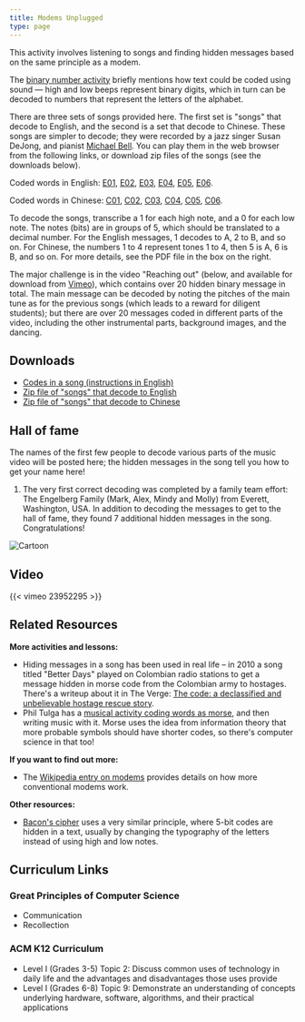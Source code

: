 ```yaml
---
title: Modems Unplugged
type: page
---
```


This activity involves listening to songs and finding hidden messages based on the same principle as a modem.

The [binary number activity](/activities/binary-numbers) briefly mentions how text could be coded using sound — high and low beeps represent binary digits, which in turn can be decoded to numbers that represent the letters of the alphabet.

There are three sets of songs provided here.
The first set is "songs" that decode to English, and the second is a set that decode to Chinese.
These songs are simpler to decode; they were recorded by a jazz singer Susan DeJong, and pianist [Michael Bell](https://www.orangestudio.co.nz/).
You can play them in the web browser from the following links, or download zip files of the songs (see the downloads below).

Coded words in English: [E01], [E02], [E03], [E04], [E05], [E06].

Coded words in Chinese: [C01], [C02], [C03], [C04], [C05], [C06].

To decode the songs, transcribe a 1 for each high note, and a 0 for each low note.
The notes (bits) are in groups of 5, which should be translated to a decimal number.
For the English messages, 1 decodes to A, 2 to B, and so on.
For Chinese, the numbers 1 to 4 represent tones 1 to 4, then 5 is A, 6 is B, and so on.
For more details, see the PDF file in the box on the right.

The major challenge is in the video "Reaching out" (below, and available for download from [Vimeo](https://vimeo.com/23952295)), which contains over 20 hidden binary message in total.
The main message can be decoded by noting the pitches of the main tune as for the previous songs (which leads to a reward for diligent students); but there are over 20 messages coded in different parts of the video, including the other instrumental parts, background images, and the dancing.

## Downloads

- [Codes in a song (instructions in English)](/documents/activities/community-activities/modem.pdf)
- [Zip file of "songs" that decode to English](/archives/ModemMP3filesEnglish.zip)
- [Zip file of "songs" that decode to Chinese](/archives/ModemMP3filesChinese.zip)

## Hall of fame

The names of the first few people to decode various parts of the music video will be posted here; the hidden messages in the song tell you how to get your name here!

1. The very first correct decoding was completed by a family team effort: The Engelberg Family (Mark, Alex, Mindy and Molly) from Everett, Washington, USA.
In addition to decoding the messages to get to the hall of fame, they found 7 additional hidden messages in the song.
Congratulations!

![Cartoon](/images/activities/community-activities/modems-unplugged/band.png)

## Video

{{< vimeo 23952295 >}}

## Related Resources

**More activities and lessons:**

- Hiding messages in a song has been used in real life – in 2010 a song titled "Better Days" played on Colombian radio stations to get a message hidden in morse code from the Colombian army to hostages. There's a writeup about it in The Verge: [The code: a declassified and unbelievable hostage rescue story](https://www.theverge.com/2015/1/7/7483235/the-code-colombian-army-morsecode-hostages).
- Phil Tulga has a [musical activity coding words as morse](http://www.philtulga.com/morse.html), and then writing music with it. Morse uses the idea from information theory that more probable symbols should have shorter codes, so there's computer science in that too!

**If you want to find out more:**

- The [Wikipedia entry on modems](https://en.wikipedia.org/wiki/Modem) provides details on how more conventional modems work.

**Other resources:**

- [Bacon's cipher](https://en.wikipedia.org/wiki/Bacon's_cipher) uses a very similar principle, where 5-bit codes are hidden in a text, usually by changing the typography of the letters instead of using high and low notes.

## Curriculum Links

### Great Principles of Computer Science

- Communication
- Recollection

### ACM K12 Curriculum

- Level I (Grades 3-5) Topic 2: Discuss common uses of technology in daily life and the advantages and disadvantages those uses provide
- Level I (Grades 6-8) Topic 9: Demonstrate an understanding of concepts underlying hardware, software, algorithms, and their practical applications

[E01]: /audio/modems-unplugged/E01.mp3
[E02]: /audio/modems-unplugged/E02.mp3
[E03]: /audio/modems-unplugged/E03.mp3
[E04]: /audio/modems-unplugged/E04.mp3
[E05]: /audio/modems-unplugged/E05.mp3
[E06]: /audio/modems-unplugged/E06.mp3
[C01]: /audio/modems-unplugged/C01.mp3
[C02]: /audio/modems-unplugged/C02.mp3
[C03]: /audio/modems-unplugged/C03.mp3
[C04]: /audio/modems-unplugged/C04.mp3
[C05]: /audio/modems-unplugged/C05.mp3
[C06]: /audio/modems-unplugged/C06.mp3
